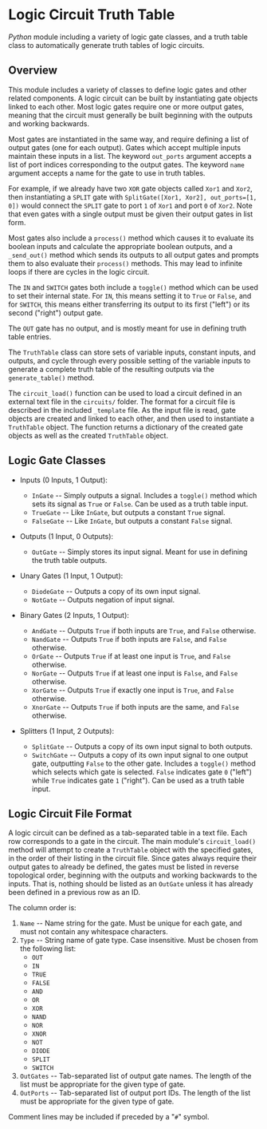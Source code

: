 # Logic Circuit Truth Table

_Python_ module including a variety of logic gate classes, and a truth table class to automatically generate truth tables of logic circuits.

## Overview

This module includes a variety of classes to define logic gates and other related components. A logic circuit can be built by instantiating gate objects linked to each other. Most logic gates require one or more output gates, meaning that the circuit must generally be built beginning with the outputs and working backwards.

Most gates are instantiated in the same way, and require defining a list of output gates (one for each output). Gates which accept multiple inputs maintain these inputs in a list. The keyword `out_ports` argument accepts a list of port indices corresponding to the output gates. The keyword `name` argument accepts a name for the gate to use in truth tables.

For example, if we already have two `XOR` gate objects called `Xor1` and `Xor2`, then instantiating a `SPLIT` gate with `SplitGate([Xor1, Xor2], out_ports=[1, 0])` would connect the `SPLIT` gate to port `1` of `Xor1` and port `0` of `Xor2`. Note that even gates with a single output must be given their output gates in list form.

Most gates also include a `process()` method which causes it to evaluate its boolean inputs and calculate the appropriate boolean outputs, and a `_send_out()` method which sends its outputs to all output gates and prompts them to also evaluate their `process()` methods. This may lead to infinite loops if there are cycles in the logic circuit.

The `IN` and `SWITCH` gates both include a `toggle()` method which can be used to set their internal state. For `IN`, this means setting it to `True` or `False`, and for `SWITCH`, this means either transferring its output to its first ("left") or its second ("right") output gate.

The `OUT` gate has no output, and is mostly meant for use in defining truth table entries.

The `TruthTable` class can store sets of variable inputs, constant inputs, and outputs, and cycle through every possible setting of the variable inputs to generate a complete truth table of the resulting outputs via the `generate_table()` method.

The `circuit_load()` function can be used to load a circuit defined in an external text file in the `circuits/` folder. The format for a circuit file is described in the included `_template` file. As the input file is read, gate objects are created and linked to each other, and then used to instantiate a `TruthTable` object. The function returns a dictionary of the created gate objects as well as the created `TruthTable` object.

## Logic Gate Classes

* Inputs (0 Inputs, 1 Output):
    * `InGate` -- Simply outputs a signal. Includes a `toggle()` method which sets its signal as `True` or `False`. Can be used as a truth table input.
    * `TrueGate` -- Like `InGate`, but outputs a constant `True` signal.
    * `FalseGate` -- Like `InGate`, but outputs a constant `False` signal.

* Outputs (1 Input, 0 Outputs):
    * `OutGate` -- Simply stores its input signal. Meant for use in defining the truth table outputs.

* Unary Gates (1 Input, 1 Output):
    * `DiodeGate` -- Outputs a copy of its own input signal.
    * `NotGate` -- Outputs negation of input signal.

* Binary Gates (2 Inputs, 1 Output):
    * `AndGate` -- Outputs `True` if both inputs are `True`, and `False` otherwise.
    * `NandGate` -- Outputs `True` if both inputs are `False`, and `False` otherwise.
    * `OrGate` -- Outputs `True` if at least one input is `True`, and `False` otherwise.
    * `NorGate` -- Outputs `True` if at least one input is `False`, and `False` otherwise.
    * `XorGate` -- Outputs `True` if exactly one input is `True`, and `False` otherwise.
    * `XnorGate` -- Outputs `True` if both inputs are the same, and `False` otherwise.

* Splitters (1 Input, 2 Outputs):
    * `SplitGate` -- Outputs a copy of its own input signal to both outputs.
    * `SwitchGate` -- Outputs a copy of its own input signal to one output gate, outputting `False` to the other gate. Includes a `toggle()` method which selects which gate is selected. `False` indicates gate `0` ("left") while `True` indicates gate `1` ("right"). Can be used as a truth table input.

## Logic Circuit File Format

A logic circuit can be defined as a tab-separated table in a text file. Each row corresponds to a gate in the circuit. The main module's `circuit_load()` method will attempt to create a `TruthTable` object with the specified gates, in the order of their listing in the circuit file. Since gates always require their output gates to already be defined, the gates must be listed in reverse topological order, beginning with the outputs and working backwards to the inputs. That is, nothing should be listed as an `OutGate` unless it has already been defined in a previous row as an ID.

The column order is:
1. `Name` -- Name string for the gate. Must be unique for each gate, and must not contain any whitespace characters.
1. `Type` -- String name of gate type. Case insensitive. Must be chosen from the following list:
    * `OUT`
    * `IN`
    * `TRUE`
    * `FALSE`
    * `AND`
    * `OR`
    * `XOR`
    * `NAND`
    * `NOR`
    * `XNOR`
    * `NOT`
    * `DIODE`
    * `SPLIT`
    * `SWITCH`
1. `OutGates` -- Tab-separated list of output gate names. The length of the list must be appropriate for the given type of gate.
1. `OutPorts` -- Tab-separated list of output port IDs. The length of the list must be appropriate for the given type of gate.

Comment lines may be included if preceded by a "`#`" symbol.
